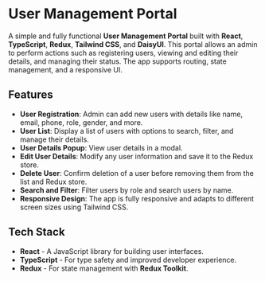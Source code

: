 # User Management Portal

A simple and fully functional **User Management Portal** built with **React**, **TypeScript**, **Redux**, **Tailwind CSS**, and **DaisyUI**. This portal allows an admin to perform actions such as registering users, viewing and editing their details, and managing their status. The app supports routing, state management, and a responsive UI.

## Features

- **User Registration**: Admin can add new users with details like name, email, phone, role, gender, and more.
- **User List**: Display a list of users with options to search, filter, and manage their details.
- **User Details Popup**: View user details in a modal.
- **Edit User Details**: Modify any user information and save it to the Redux store.
- **Delete User**: Confirm deletion of a user before removing them from the list and Redux store.
- **Search and Filter**: Filter users by role and search users by name.
- **Responsive Design**: The app is fully responsive and adapts to different screen sizes using Tailwind CSS.

## Tech Stack

- **React** - A JavaScript library for building user interfaces.
- **TypeScript** - For type safety and improved developer experience.
- **Redux** - For state management with **Redux Toolkit**.
